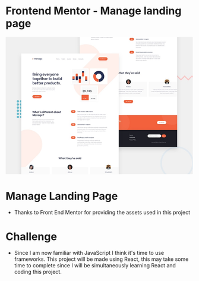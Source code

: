 # Frontend Mentor - Manage landing page

![Design preview for the Manage landing page coding challenge](./design/desktop-preview.jpg)


# Manage Landing Page

- Thanks to Front End Mentor for providing the assets used in this project

# Challenge

- Since I am now familiar with JavaScript I think it's time to use frameworks. This project will be made using React, this may take some time to complete since I will be simultaneously learning React and coding this project.


